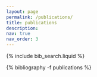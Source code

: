 ```yaml
---
layout: page
permalink: /publications/
title: publications
description:
nav: true
nav_order: 3
---
```


<!-- _pages/publications.md -->

<!-- Bibsearch Feature -->

{% include bib_search.liquid %}

<div class="publications">

{% bibliography -f publications %}

</div>
